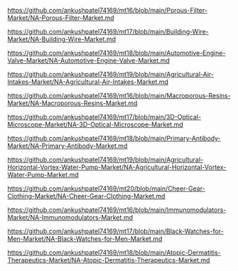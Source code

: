 <p><a href="https://github.com/ankushpatel74169/mt16/blob/main/Porous-Filter-Market/NA-Porous-Filter-Market.md">https://github.com/ankushpatel74169/mt16/blob/main/Porous-Filter-Market/NA-Porous-Filter-Market.md</a></p><p><a href="https://github.com/ankushpatel74169/mt17/blob/main/Building-Wire-Market/NA-Building-Wire-Market.md">https://github.com/ankushpatel74169/mt17/blob/main/Building-Wire-Market/NA-Building-Wire-Market.md</a></p><p><a href="https://github.com/ankushpatel74169/mt18/blob/main/Automotive-Engine-Valve-Market/NA-Automotive-Engine-Valve-Market.md">https://github.com/ankushpatel74169/mt18/blob/main/Automotive-Engine-Valve-Market/NA-Automotive-Engine-Valve-Market.md</a></p><p><a href="https://github.com/ankushpatel74169/mt19/blob/main/Agricultural-Air-Intakes-Market/NA-Agricultural-Air-Intakes-Market.md">https://github.com/ankushpatel74169/mt19/blob/main/Agricultural-Air-Intakes-Market/NA-Agricultural-Air-Intakes-Market.md</a></p><p><a href="https://github.com/ankushpatel74169/mt16/blob/main/Macroporous-Resins-Market/NA-Macroporous-Resins-Market.md">https://github.com/ankushpatel74169/mt16/blob/main/Macroporous-Resins-Market/NA-Macroporous-Resins-Market.md</a></p><p><a href="https://github.com/ankushpatel74169/mt17/blob/main/3D-Optical-Microscope-Market/NA-3D-Optical-Microscope-Market.md">https://github.com/ankushpatel74169/mt17/blob/main/3D-Optical-Microscope-Market/NA-3D-Optical-Microscope-Market.md</a></p><p><a href="https://github.com/ankushpatel74169/mt18/blob/main/Primary-Antibody-Market/NA-Primary-Antibody-Market.md">https://github.com/ankushpatel74169/mt18/blob/main/Primary-Antibody-Market/NA-Primary-Antibody-Market.md</a></p><p><a href="https://github.com/ankushpatel74169/mt19/blob/main/Agricultural-Horizontal-Vortex-Water-Pump-Market/NA-Agricultural-Horizontal-Vortex-Water-Pump-Market.md">https://github.com/ankushpatel74169/mt19/blob/main/Agricultural-Horizontal-Vortex-Water-Pump-Market/NA-Agricultural-Horizontal-Vortex-Water-Pump-Market.md</a></p><p><a href="https://github.com/ankushpatel74169/mt20/blob/main/Cheer-Gear-Clothing-Market/NA-Cheer-Gear-Clothing-Market.md">https://github.com/ankushpatel74169/mt20/blob/main/Cheer-Gear-Clothing-Market/NA-Cheer-Gear-Clothing-Market.md</a></p><p><a href="https://github.com/ankushpatel74169/mt16/blob/main/Immunomodulators-Market/NA-Immunomodulators-Market.md">https://github.com/ankushpatel74169/mt16/blob/main/Immunomodulators-Market/NA-Immunomodulators-Market.md</a></p><p><a href="https://github.com/ankushpatel74169/mt17/blob/main/Black-Watches-for-Men-Market/NA-Black-Watches-for-Men-Market.md">https://github.com/ankushpatel74169/mt17/blob/main/Black-Watches-for-Men-Market/NA-Black-Watches-for-Men-Market.md</a></p><p><a href="https://github.com/ankushpatel74169/mt18/blob/main/Atopic-Dermatitis-Therapeutics-Market/NA-Atopic-Dermatitis-Therapeutics-Market.md">https://github.com/ankushpatel74169/mt18/blob/main/Atopic-Dermatitis-Therapeutics-Market/NA-Atopic-Dermatitis-Therapeutics-Market.md</a></p>
